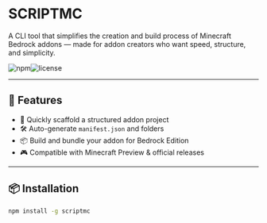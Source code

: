 # SCRIPTMC

A CLI tool that simplifies the creation and build process of Minecraft Bedrock addons — made for addon creators who want speed, structure, and simplicity.

![npm](https://img.shields.io/npm/v/scriptmc)![license](https://img.shields.io/github/license/AthumJs/scriptmc)

---

## 🚀 Features

- 📁 Quickly scaffold a structured addon project
- 🛠 Auto-generate `manifest.json` and folders
- 📦 Build and bundle your addon for Bedrock Edition
- 🎮 Compatible with Minecraft Preview & official releases

---

## 📦 Installation

```bash
npm install -g scriptmc
```
